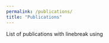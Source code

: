 ```yaml
---
permalink: /publications/
title: "Publications"
---
```


List of publications with linebreak using <b>
